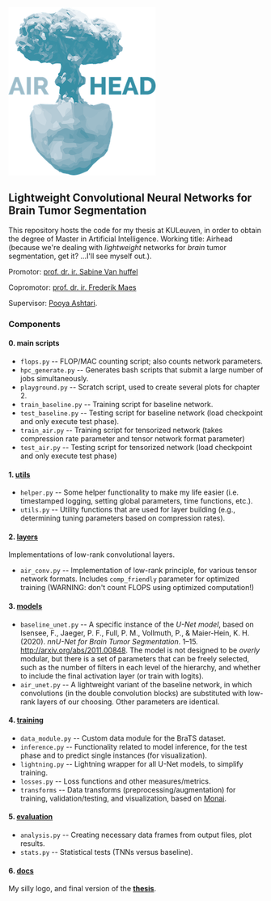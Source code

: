 ![](docs/airhead_logo.png)
 
## Lightweight Convolutional Neural Networks for Brain Tumor Segmentation  

This repository hosts the code for my thesis at KULeuven, in order to obtain the degree of Master in Artificial Intelligence. Working title: Airhead (because we're dealing with *lightweight* networks for *brain* tumor segmentation, get it? ...I'll see myself out.).

Promotor: [prof. dr. ir. Sabine Van huffel](https://www.esat.kuleuven.be/stadius/person.php?id=17)

Copromotor: [prof. dr. ir. Frederik Maes](https://www.kuleuven.be/wieiswie/nl/person/00007203)

Supervisor: [Pooya Ashtari](https://www.kuleuven.be/wieiswie/nl/person/00129604).

### Components

#### 0. main scripts

* `flops.py` -- FLOP/MAC counting script; also counts network parameters.
* `hpc_generate.py` -- Generates bash scripts that submit a large number of jobs simultaneously.
* `playground.py` -- Scratch script, used to create several plots for chapter 2.
* `train_baseline.py` -- Training script for baseline network.
* `test_baseline.py` -- Testing script for baseline network (load checkpoint and only execute test phase).
* `train_air.py` -- Training script for tensorized network (takes compression rate parameter and tensor network format parameter)
* `test_air.py` -- Testing script for tensorized network (load checkpoint and only execute test phase)


#### 1. [utils](utils/)

* `helper.py` -- Some helper functionality to make my life easier (i.e. timestamped logging, setting global parameters, time functions, etc.).
* `utils.py` -- Utility functions that are used for layer building (e.g., determining tuning parameters based on compression rates).

#### 2. [layers](layers/)

Implementations of low-rank convolutional layers.

* `air_conv.py` -- Implementation of low-rank principle, for various tensor network formats. Includes `comp_friendly` parameter for optimized training (WARNING: don't count FLOPS using optimized computation!)

#### 3. [models](models/)

* `baseline_unet.py` -- A specific instance of the *U-Net model*, based on Isensee, F., Jaeger, P. F., Full, P. M., Vollmuth, P., & Maier-Hein, K. H. (2020). _nnU-Net for Brain Tumor Segmentation_. 1–15. http://arxiv.org/abs/2011.00848. The model is not designed to be *overly* modular, but there is a set of parameters that can be freely selected, such as the number of filters in each level of the hierarchy, and whether to include the final activation layer (or train with logits).
* `air_unet.py` -- A lightweight variant of the baseline network, in which convolutions (in the double convolution blocks) are substituted with low-rank layers of our choosing. Other parameters are identical.

#### 4. [training](training/)

* `data_module.py` -- Custom data module for the BraTS dataset.
* `inference.py` -- Functionality related to model inference, for the test phase and to predict single instances (for visualization).
* `lightning.py` -- Lightning wrapper for all U-Net models, to simplify training.
* `losses.py` -- Loss functions and other measures/metrics.
* `transforms` -- Data transforms (preprocessing/augmentation) for training, validation/testing, and visualization, based on [Monai](https://monai.io/).

#### 5. [evaluation](evaluation/)

* `analysis.py` -- Creating necessary data frames from output files, plot results.
* `stats.py` -- Statistical tests (TNNs versus baseline).

#### 6. [docs](docs/)

My silly logo, and final version of the **[thesis](docs/mai2021_r0745527_wouter_durnez.pdf)**.

